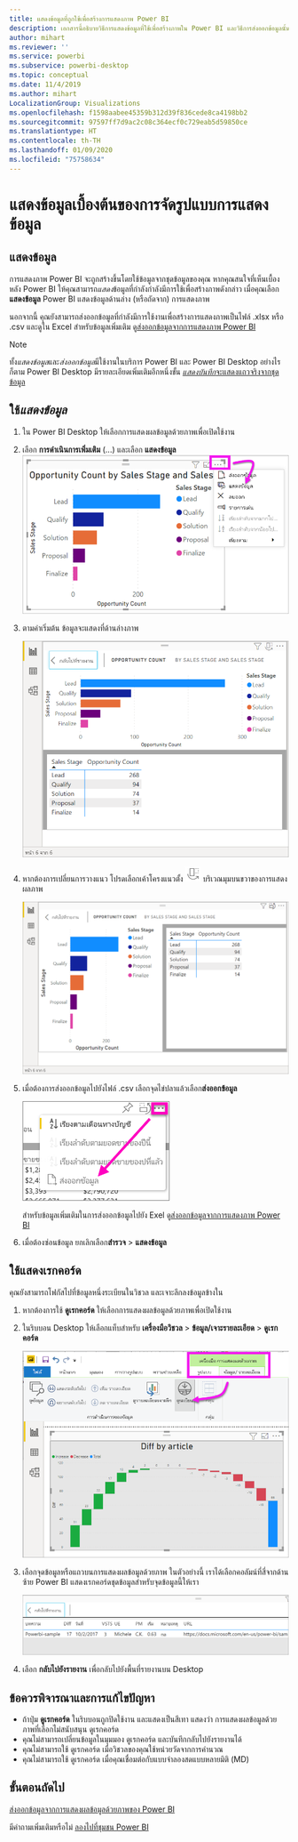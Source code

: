```yaml
---
title: แสดงข้อมูลที่ถูกใช้เพื่อสร้างการแสดงภาพ Power BI
description: เอกสารนี้อธิบายวิธีการแสดงข้อมูลที่ใช้เพื่อสร้างภาพใน Power BI และวิธีการส่งออกข้อมูลนั้นไปยังไฟล์ .csv
author: mihart
ms.reviewer: ''
ms.service: powerbi
ms.subservice: powerbi-desktop
ms.topic: conceptual
ms.date: 11/4/2019
ms.author: mihart
LocalizationGroup: Visualizations
ms.openlocfilehash: f1598aabee45359b312d39f836cede8ca4198bb2
ms.sourcegitcommit: 97597ff7d9ac2c08c364ecf0c729eab5d59850ce
ms.translationtype: HT
ms.contentlocale: th-TH
ms.lasthandoff: 01/09/2020
ms.locfileid: "75758634"
---
```

# <a name="display-a-visualizations-underlying-data"></a>แสดงข้อมูลเบื้องต้นของการจัดรูปแบบการแสดงข้อมูล

## <a name="show-data"></a>แสดงข้อมูล
การแสดงภาพ Power BI จะถูกสร้างขึ้นโดยใช้ข้อมูลจากชุดข้อมูลของคุณ หากคุณสนใจที่เห็นเบื้องหลัง Power BI ให้คุณสามารถ*แสดง*ข้อมูลที่กำลังกำลังมีการใช้เพื่อสร้างภาพดังกล่าว เมื่อคุณเลือก**แสดงข้อมูล** Power BI แสดงข้อมูลด้านล่าง (หรือถัดจาก) การแสดงภาพ

นอกจากนี้ คุณยังสามารถส่งออกข้อมูลที่กำลังมีการใช้งานเพื่อสร้างการแสดงภาพเป็นไฟล์ .xlsx หรือ .csv และดูใน Excel สำหรับข้อมูลเพิ่มเติม ดู[ส่งออกข้อมูลจากการแสดงภาพ Power BI](power-bi-visualization-export-data.md)

> [!NOTE]
> ทั้ง*แสดงข้อมูล*และ*ส่งออกข้อมูล*มีใช้งานในบริการ Power BI และ Power BI Desktop อย่างไรก็ตาม Power BI Desktop มีรายละเอียดเพิ่มเติมอีกหนึ่งขั้น [*แสดงบันทึก*จะแสดงแถวจริงจากชุดข้อมูล](../desktop-see-data-see-records.md)
> 
> 

## <a name="using-show-data"></a>ใช้*แสดงข้อมูล* 
1. ใน Power BI Desktop ให้เลือกการแสดงผลข้อมูลด้วยภาพเพื่อเปิดใช้งาน

2. เลือก **การดำเนินการเพิ่มเติม** (...) และเลือก **แสดงข้อมูล** 
    ![ตัวเลือกการแสดงสำหรับแสดงข้อมูล](media/service-reports-show-data/power-bi-more-action.png)


3. ตามค่าเริ่มต้น ข้อมูลจะแสดงที่ด้านล่างภาพ
   
   ![ข้อมูลและภาพแสดงในแนวตั้ง](media/service-reports-show-data/power-bi-show-data-below.png)

4. หากต้องการเปลี่ยนการวางแนว โปรดเลือกเค้าโครงแนวตั้ง ![ภาพหน้าจอขนาดเล็กของไอคอนที่ใช้ในการเปลี่ยนเป็นเค้าโครงแนวตั้ง](media/service-reports-show-data/power-bi-vertical-icon-new.png) บริเวณมุมบนขวาของการแสดงผลภาพ
   
   ![ภาพและข้อมูลแสดงในแนวนอน](media/service-reports-show-data/power-bi-show-data-side.png)
5. เมื่อต้องการส่งออกข้อมูลไปยังไฟล์ .csv เลือกจุดไข่ปลาแล้วเลือก**ส่งออกข้อมูล**
   
    ![เลือกส่งออกข้อมูล](media/service-reports-show-data/power-bi-export-data-new.png)
   
    สำหรับข้อมูลเพิ่มเติมในการส่งออกข้อมูลไปยัง Exel ดู[ส่งออกข้อมูลจากการแสดงภาพ Power BI](power-bi-visualization-export-data.md)
6. เมื่อต้องซ่อนข้อมูล ยกเลิกเลือก**สำรวจ** > **แสดงข้อมูล**

## <a name="using-show-records"></a>ใช้แสดงเรกคอร์ด
คุณยังสามารถโฟกัสไปที่ข้อมูลหนึ่งระเบียนในวิชวล และเจาะลึกลงข้อมูลข้างใน 

1. หากต้องการใช้ **ดูเรกคอร์ด** ให้เลือกการแสดงผลข้อมูลด้วยภาพเพื่อเปิดใช้งาน 

2. ในริบบอน Desktop ให้เลือกแท็บสำหรับ **เครื่องมือวิชวล** > **ข้อมูล/เจาะรายละเอียด** > **ดูเรกคอร์ด** 

    ![ภาพหน้าจอที่มีการเลือกดูเรกคอร์ด](media/service-reports-show-data/power-bi-see-record.png)

3. เลือกจุดข้อมูลหรือแถวบนการแสดงผลข้อมูลด้วยภาพ ในตัวอย่างนี้ เราได้เลือกคอลัมน์ที่สี่จากด้านซ้าย Power BI แสดงเรกคอร์ดชุดข้อมูลสำหรับจุดข้อมูลนี้ให้เรา

    ![ภาพหน้าจอของเรกคอร์ดเดี่ยวจากชุดข้อมูล](media/service-reports-show-data/power-bi-row.png)

4. เลือก **กลับไปยังรายงาน** เพื่อกลับไปยังพื้นที่รายงานบน Desktop 

## <a name="considerations-and-troubleshooting"></a>ข้อควรพิจารณาและการแก้ไขปัญหา

- ถ้าปุ่ม **ดูเรกคอร์ด** ในริบบอนถูกปิดใช้งาน และแสดงเป็นสีเทา แสดงว่า การแสดงผลข้อมูลด้วยภาพที่เลือกไม่สนับสนุน ดูเรกคอร์ด
- คุณไม่สามารถเปลี่ยนข้อมูลในมุมมอง ดูเรกคอร์ด และบันทึกกลับไปยังรายงานได้
- คุณไม่สามารถใช้ ดูเรกคอร์ด เมื่อวิชวลของคุณใช้หน่วยวัดจากการคำนวณ
- คุณไม่สามารถใช้ ดูเรกคอร์ด เมื่อคุณเชื่อมต่อกับแบบจำลองสดแบบหลายมิติ (MD)  

## <a name="next-steps"></a>ขั้นตอนถัดไป
[ส่งออกข้อมูลจากการแสดงผลข้อมูลด้วยภาพของ Power BI](power-bi-visualization-export-data.md)    

มีคำถามเพิ่มเติมหรือไม่ [ลองไปที่ชุมชน Power BI](https://community.powerbi.com/)

